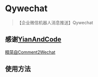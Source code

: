 # Qywechat
>【企业微信机器人消息推送】Qywechat

## 感谢[YianAndCode](https://github.com/YianAndCode/)
[精简自Comment2Wechat](https://github.com/YianAndCode/Comment2Wechat)

## 使用方法
